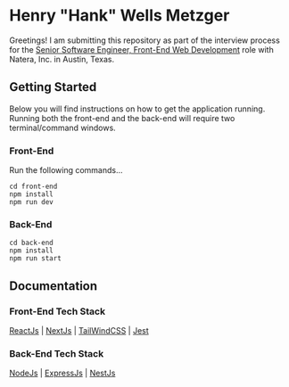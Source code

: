 # Henry "Hank" Wells Metzger

Greetings! I am submitting this repository as part of the interview process for the [Senior Software Engineer, Front-End Web Development](https://www.indeed.com/viewjob?jk=6c0e9d6e5d465f92&from=apply-conf) role with Natera, Inc. in Austin, Texas.

## Getting Started

Below you will find instructions on how to get the application running. Running both the front-end and the back-end will require two terminal/command windows.

### Front-End

Run the following commands...

    cd front-end
    npm install
    npm run dev

### Back-End

    cd back-end
    npm install
    npm run start

## Documentation

### Front-End Tech Stack

[ReactJs](https://react.dev/reference/react) |
[NextJs](https://nextjs.org/docs) |
[TailWindCSS](https://tailwindcss.com/docs/installation) |
[Jest](https://jestjs.io/docs/getting-started)

### Back-End Tech Stack

[NodeJs](https://nodejs.org/docs/latest/api/) |
[ExpressJs](https://expressjs.com/en/starter/installing.html) |
[NestJs](https://docs.nestjs.com/)
